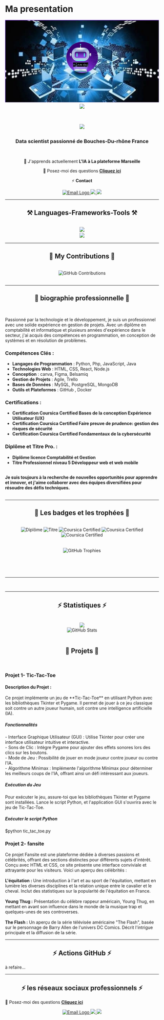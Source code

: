 # Ma presentation
<div align="center" >
    <img src="images/Portfolio-IA.jpg" alt="IA"> 
</div>
<div align="center" >
    <img align="center" src="https://visitor-badge.laobi.icu/badge?page_id=mohammed-zelmati.presentation" />
</div>

<h1 align="center">
    <img src="https://readme-typing-svg.herokuapp.com/?&font=Righteous&size=35&center=true&vCenter=true&center=true&width=900&height=70&duration=5000&lines=Salut!+👋;+Je+suis+Mohammed+ZELMATI+!;Espérant+en+Data+Scientist;" />
           
</h1>
<h3 align="center">Data scientist passionné  de Bouches-Du-rhône France</h3>
<br/>
<div align="center">
 
 🌱 J'apprends actuellement **L'IA à La plateforme Marseille**

💬 Posez-moi des questions  **[Cliquez ici](https://github.com/mohammed-zelmati/presentation/issues)**

⚡  **Contact**
 </div>
<div align="center">
  <a href="mailto:mohammed.zelmati@laplateforme.io">
    <img src="https://img.shields.io/badge/Gmail-333333?style=for-the-badge&logo=gmail&logoColor=red" alt="Email Logo" />
  </a>
  <a href="https://www.linkedin.com/in/mohammed-zelmati-5a3283340/" target="_blank">
    <img src="https://img.shields.io/badge/LinkedIn-0077B5?style=for-the-badge&logo=linkedin&logoColor=white" target="_blank" />
  </a>
  <a href="https://mohammed-zelmati.github.io/" target="_blank">
     <img src="https://img.shields.io/badge/Portfolio-FF5722?style=for-the-badge&logo=todoist&logoColor=white" target="_blank" /> 
  </a>
</div>
 <hr/>
<h2 align="center">⚒️ Languages-Frameworks-Tools ⚒️</h2>
<br/>
<div align="center" background="white">
    <img src="https://skillicons.dev/icons?i=css,html,bootstrap,vscode,figma,git,github,debian" /><br>
    <img src="https://skillicons.dev/icons?i=python,javascript,php,mysql,bash,c#,java" />
</div>
<hr/>
<div align="center">
  <h2>🐍 My Contributions 🐍</h2>
  <br>
    <div align="center">
      <img alt="GitHub Contributions" src="https://ghchart.rshah.org/mohammed-zelmati" />
    </div>
  <br/>
</div>
<hr/>
<div align="center">
  <h2>🐍 biographie professionnelle 🐍</h2>
</div>
  <br>

Passionné par la technologie et le développement, je suis un professionnel avec une solide expérience en gestion de projets. Avec un diplôme en comptabilité et informatique et plusieurs années d'expérience dans le secteur, j'ai acquis des compétences en programmation, en conception de systèmes et en résolution de problèmes.

### Compétences Clés :
- **Langages de Programmation** : Python, Php, JavaScript, Java 
- **Technologies Web** : HTML, CSS, React, Node.js
- **Conception** : canva, Figma, Belsamiq
- **Gestion de Projets** : Agile, Trello
- **Bases de Données** : MySQL, PostgreSQL, MongoDB
- **Outils et Plateformes** : GitHub , Docker

### Certifications :
- **Certification Coursica Certified Bases de la conception Expérience Utilisateur (UX)**
- **Certification Coursica Certified Faire preuve de prudence: gestion des risques de sécurité**
- **Certification Coursica Certified Fondamentaux de la cybersécurité**
  <br>
### Diplôme et Titre Pro. :
- **Diplôme licence Comptabilité et Gestion**
- **Titre Professionnel niveau 5 Développeur web et web mobile**
<br/>
<strong>Je suis toujours à la recherche de nouvelles opportunités pour apprendre et innover, et j'aime collaborer avec des équipes diversifiées pour résoudre des défis techniques.</strong>
  <br/><br/>
<hr/>
<div>
<div align="center">
  <h2>🐍 Les badges et les trophées 🐍</h2>
</div>
  <br>
<div align="center">
  <!-- Diplôme Licence Comptabilité et Gestion -->
  <img src="https://img.shields.io/badge/Diplôme-Licence Comptabilité et Gestion-orange" alt="Diplôme" />

  <!-- Titre Professionnel DWWM -->
  <img src="https://img.shields.io/badge/Titre Professionnel-DWWM niveau 5-brown" alt="Titre" />
    
  <!-- Certification 1 Coursica -->
  <img src="https://img.shields.io/badge/Gestion des risques de sécurité-Coursica-blue" alt="Coursica Certified" />

  <!-- Certification 2 Coursica -->
  <img src="https://img.shields.io/badge/Coursica Certified-Fondamentaux de la cybersécurité-yellow" alt="Coursica Certified" />

  <!-- Certification 3 Coursica -->
  <img src="https://img.shields.io/badge/Bases de la conception Expérience Utilisateur (UX)-CoursicaCertified-brightgreen" alt="Coursica Certified" />
      <br/><br/><br/>
  <!-- GitHub Trophy -->
  <img src="https://github-profile-trophy.vercel.app/?username=mohammed-zelmati" alt="GitHub Trophies" />
</div>

  <br/><br/><br/>
</div>
<hr/>

<br/>
<hr/>
<h2 align="center">⚡ Statistiques ⚡</h2>
<br>
<div align="center">
    <img align="center" src="https://visitor-badge.laobi.icu/badge?page_id=mohammed-zelmati.presentation"/> 

</div>
<div align="center" >
    <img alt="GitHub Stats" src="https://github-readme-stats.vercel.app/api?username=mohammed-zelmati&show_icons=true&theme=radical&v=1" />
</div>
<br>
<div align="center">
    <h2>🐍 Projets 🐍</h2>
</div>
<br>
<h3>Projet 1- Tic-Tac-Toe</h3>
<h4> Description du Projet :</h4>
<p>Ce projet implémente un jeu de **Tic-Tac-Toe** en utilisant Python avec les bibliothèques Tkinter et Pygame. Il permet de jouer à ce jeu classique soit contre un autre joueur humain, soit contre une intelligence artificielle (IA).</p>

<h5>Fonctionnalités</h5> 
- Interface Graphique Utilisateur (GUI) : Utilise Tkinter pour créer une interface utilisateur intuitive et interactive.<br>
- Sons de Clic : Intègre Pygame pour ajouter des effets sonores lors des clics sur les boutons.<br>
- Mode de Jeu : Possibilité de jouer en mode joueur contre joueur ou contre l'IA.<br>
- Algorithme Minimax : Implémente l'algorithme Minimax pour déterminer les meilleurs coups de l'IA, offrant ainsi un défi intéressant aux joueurs.<br>
<h5>Exécution du Jeu</h5> 
Pour exécuter le jeu, assure-toi que les bibliothèques Tkinter et Pygame sont installées. Lance le script Python, et l'application GUI s'ouvrira avec le jeu de Tic-Tac-Toe.

##### Exécuter le script Python
$python tic_tac_toe.py
<br>
<h3>Projet 2- fansite</h3>
<p>Ce projet Fansite est une plateforme dédiée à diverses passions et célébrités, 
    offrant des sections distinctes pour différents sujets d'intérêt. 
    Conçu avec HTML et CSS, ce site présente une interface conviviale et
    attrayante pour les visiteurs. Voici un aperçu des célébrités :<br><br>
    <strong>L'équitation : </strong>Une introduction à l'art et au sport de l'équitation, mettant en lumière
    les diverses disciplines et la relation unique entre le cavalier et le cheval. Inclut 
    des statistiques sur la popularité de l'équitation en France.<br><br>
    <strong>Young Thug :</strong> Présentation du célèbre rappeur américain, Young Thug, en mettant en avant 
    son influence dans le monde de la musique trap et quelques-unes de ses controverses.<br><br>
    <strong>The Flash :</strong> Un aperçu de la série télévisée américaine "The Flash", basée sur le 
    personnage de Barry Allen de l'univers DC Comics. Décrit l'intrigue principale et la 
    diffusion de la série.
</p>
<hr/>
<h2 align="center">⚡ Actions GitHub ⚡</h2>
<p>à refaire...</p>
<!--div align="center" >
<img src="https://github.com/mohammed-zelmati/mohammed-zelmati.github.io/actions/workflows/ci.yml/badge.svg" alt="CI Build Status" />
</div-->
<hr/>
<h2 align="center">⚡ les réseaux sociaux professionnels ⚡</h2> 

💬 Posez-moi des questions  **[Cliquez ici](https://github.com/mohammed-zelmati/presentation/issues)**

 </div>
 
<div align="center">
  <a href="mailto:mohammed.zelmati@laplateforme.io">
    <img src="https://img.shields.io/badge/Gmail-333333?style=for-the-badge&logo=gmail&logoColor=red" alt="Email Logo" />
  </a>
  <a href="https://www.linkedin.com/in/mohammed-zelmati-5a3283340/" target="_blank">
    <img src="https://img.shields.io/badge/LinkedIn-0077B5?style=for-the-badge&logo=linkedin&logoColor=white" target="_blank" />
  </a>
  <a href="https://mohammed-zelmati.github.io/" target="_blank">
     <img src="https://img.shields.io/badge/Portfolio-FF5722?style=for-the-badge&logo=todoist&logoColor=white" target="_blank" /> 
  </a>
</div>
